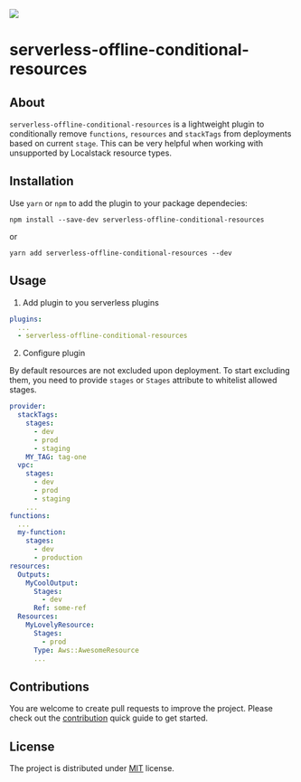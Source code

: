 ![](https://travis-ci.org/pandomic/serverless-offline-conditional-resources.svg?branch=master)

# serverless-offline-conditional-resources

## About

`serverless-offline-conditional-resources` is a lightweight plugin to conditionally remove
`functions`, `resources` and `stackTags` from deployments based on current `stage`. This
can be very helpful when working with unsupported by Localstack resource types.

## Installation

Use `yarn` or `npm` to add the plugin to your package dependecies:

```
npm install --save-dev serverless-offline-conditional-resources
```

or

```
yarn add serverless-offline-conditional-resources --dev
```

## Usage

1. Add plugin to you serverless plugins

```yaml
plugins:
  ...
  - serverless-offline-conditional-resources
```

2. Configure plugin

By default resources are not excluded upon deployment. To start excluding them,
you need to provide `stages` or `Stages` attribute to whitelist allowed stages.

```yaml
provider:
  stackTags:
    stages:
      - dev
      - prod
      - staging
    MY_TAG: tag-one
  vpc:
    stages:
      - dev
      - prod
      - staging
    ...
functions:
  ...
  my-function:
    stages:
      - dev
      - production
resources:
  Outputs:
    MyCoolOutput:
      Stages:
        - dev
      Ref: some-ref
  Resources:
    MyLovelyResource:
      Stages:
        - prod
      Type: Aws::AwesomeResource
      ...
```

## Contributions

You are welcome to create pull requests to improve the project. Please check out
the [contribution](https://github.com/pandomic/serverless-offline-conditional-resources/blob/master/CONTRIBUTING.md)
quick guide to get started.

## License

The project is distributed under [MIT](https://github.com/pandomic/serverless-offline-conditional-resources/blob/master/LICENSE) license.
